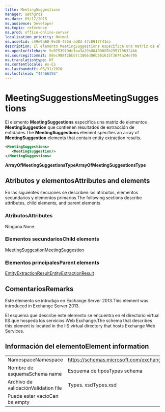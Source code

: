 ```yaml
---
title: MeetingSuggestions
manager: sethgros
ms.date: 09/17/2015
ms.audience: Developer
ms.topic: reference
ms.prod: office-online-server
localization_priority: Normal
ms.assetid: c99e9a60-9e38-425d-ad03-47c8917f41da
description: El elemento MeetingSuggestions especifica una matriz de elementos MeetingSuggestion que contienen resultados de extracción de entidades.
ms.openlocfilehash: 9e0753919dcfaa3a20b88403085b2951706324bb
ms.sourcegitcommit: 88ec988f2bb67c1866d06b361615f3674a24e795
ms.translationtype: MT
ms.contentlocale: es-ES
ms.lasthandoff: 05/31/2020
ms.locfileid: "44466293"
---
```

# <a name="meetingsuggestions"></a><span data-ttu-id="4a173-103">MeetingSuggestions</span><span class="sxs-lookup"><span data-stu-id="4a173-103">MeetingSuggestions</span></span>

<span data-ttu-id="4a173-104">El elemento **MeetingSuggestions** especifica una matriz de elementos **MeetingSuggestion** que contienen resultados de extracción de entidades.</span><span class="sxs-lookup"><span data-stu-id="4a173-104">The **MeetingSuggestions** element specifies an array of **MeetingSuggestion** elements that contain entity extraction results.</span></span> 
  
```XML
<MeetingSuggestions>
   <MeetingSuggestion/>
</MeetingSuggestions>
```

 <span data-ttu-id="4a173-105">**ArrayOfMeetingSuggestionsType**</span><span class="sxs-lookup"><span data-stu-id="4a173-105">**ArrayOfMeetingSuggestionsType**</span></span>
## <a name="attributes-and-elements"></a><span data-ttu-id="4a173-106">Atributos y elementos</span><span class="sxs-lookup"><span data-stu-id="4a173-106">Attributes and elements</span></span>

<span data-ttu-id="4a173-107">En las siguientes secciones se describen los atributos, elementos secundarios y elementos primarios.</span><span class="sxs-lookup"><span data-stu-id="4a173-107">The following sections describe attributes, child elements, and parent elements.</span></span>
  
### <a name="attributes"></a><span data-ttu-id="4a173-108">Atributos</span><span class="sxs-lookup"><span data-stu-id="4a173-108">Attributes</span></span>

<span data-ttu-id="4a173-109">Ninguna.</span><span class="sxs-lookup"><span data-stu-id="4a173-109">None.</span></span>
  
### <a name="child-elements"></a><span data-ttu-id="4a173-110">Elementos secundarios</span><span class="sxs-lookup"><span data-stu-id="4a173-110">Child elements</span></span>

[<span data-ttu-id="4a173-111">MeetingSuggestion</span><span class="sxs-lookup"><span data-stu-id="4a173-111">MeetingSuggestion</span></span>](meetingsuggestion.md)
  
### <a name="parent-elements"></a><span data-ttu-id="4a173-112">Elementos principales</span><span class="sxs-lookup"><span data-stu-id="4a173-112">Parent elements</span></span>

[<span data-ttu-id="4a173-113">EntityExtractionResult</span><span class="sxs-lookup"><span data-stu-id="4a173-113">EntityExtractionResult</span></span>](entityextractionresult.md)
  
## <a name="remarks"></a><span data-ttu-id="4a173-114">Comentarios</span><span class="sxs-lookup"><span data-stu-id="4a173-114">Remarks</span></span>

<span data-ttu-id="4a173-115">Este elemento se introdujo en Exchange Server 2013.</span><span class="sxs-lookup"><span data-stu-id="4a173-115">This element was introduced in Exchange Server 2013.</span></span>
  
<span data-ttu-id="4a173-116">El esquema que describe este elemento se encuentra en el directorio virtual IIS que hospeda los servicios Web Exchange.</span><span class="sxs-lookup"><span data-stu-id="4a173-116">The schema that describes this element is located in the IIS virtual directory that hosts Exchange Web Services.</span></span>
  
## <a name="element-information"></a><span data-ttu-id="4a173-117">Información del elemento</span><span class="sxs-lookup"><span data-stu-id="4a173-117">Element information</span></span>

|||
|:-----|:-----|
|<span data-ttu-id="4a173-118">Namespace</span><span class="sxs-lookup"><span data-stu-id="4a173-118">Namespace</span></span>  <br/> |https://schemas.microsoft.com/exchange/services/2006/types  <br/> |
|<span data-ttu-id="4a173-119">Nombre de esquema</span><span class="sxs-lookup"><span data-stu-id="4a173-119">Schema name</span></span>  <br/> |<span data-ttu-id="4a173-120">Esquema de tipos</span><span class="sxs-lookup"><span data-stu-id="4a173-120">Types schema</span></span>  <br/> |
|<span data-ttu-id="4a173-121">Archivo de validación</span><span class="sxs-lookup"><span data-stu-id="4a173-121">Validation file</span></span>  <br/> |<span data-ttu-id="4a173-122">Types. xsd</span><span class="sxs-lookup"><span data-stu-id="4a173-122">Types.xsd</span></span>  <br/> |
|<span data-ttu-id="4a173-123">Puede estar vacío</span><span class="sxs-lookup"><span data-stu-id="4a173-123">Can be empty</span></span>  <br/> ||
   

